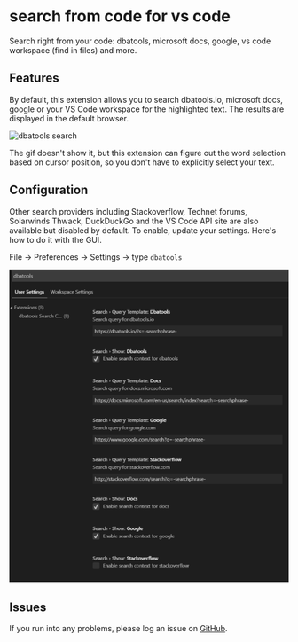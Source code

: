 # search from code for vs code

Search right from your code: dbatools, microsoft docs, google, vs code workspace (find in files) and more.

## Features

By default, this extension allows you to search dbatools.io, microsoft docs, google or your VS Code workspace for the highlighted text. The results are displayed in the default browser.

![dbatools search](resources/search.gif)

The gif doesn't show it, but this extension can figure out the word selection based on cursor position, so you don't have to explicitly select your text.

## Configuration

Other search providers including Stackoverflow, Technet forums, Solarwinds Thwack, DuckDuckGo and the VS Code API site are also available but disabled by default. To enable, update your settings. Here's how to do it with the GUI.

File -> Preferences -> Settings -> type `dbatools`

![dbatools search](resources/settings.gif)

## Issues
If you run into any problems, please log an issue on [GitHub](https://github.com/potatoqualitee/vscode-dbatools-search/issues).